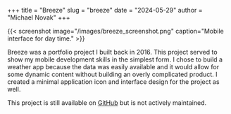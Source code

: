 +++
title = "Breeze"
slug = "breeze"
date = "2024-05-29"
author = "Michael Novak"
+++

{{< screenshot image="/images/breeze_screenshot.png" caption="Mobile interface for day time." >}}

Breeze was a portfolio project I built back in 2016. This project served to show my mobile development skills in the simplest form. I chose to build a weather app because the data was easily available and it would allow for some dynamic content without building an overly complicated product. I created a minimal application icon and interface design for the project as well.

This project is still available on [GitHub](https://github.com/novak/breeze) but is not actively maintained.